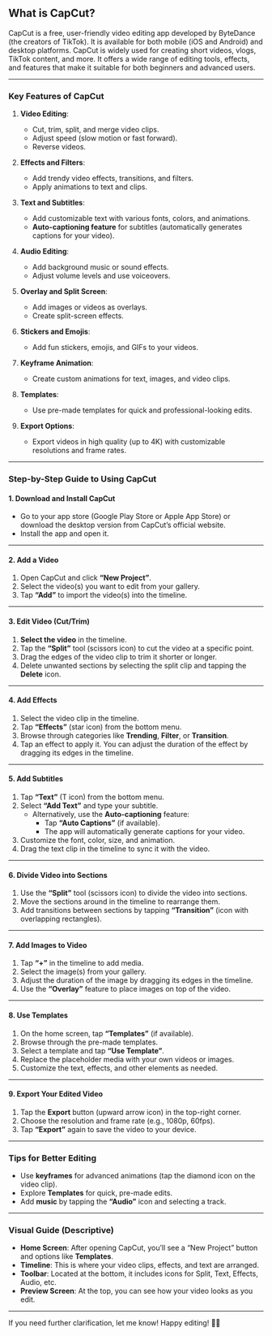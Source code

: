 
## **What is CapCut?**
CapCut is a free, user-friendly video editing app developed by ByteDance (the creators of TikTok). It is available for both mobile (iOS and Android) and desktop platforms. CapCut is widely used for creating short videos, vlogs, TikTok content, and more. It offers a wide range of editing tools, effects, and features that make it suitable for both beginners and advanced users.

---

### **Key Features of CapCut**
1. **Video Editing**:
   - Cut, trim, split, and merge video clips.
   - Adjust speed (slow motion or fast forward).
   - Reverse videos.

2. **Effects and Filters**:
   - Add trendy video effects, transitions, and filters.
   - Apply animations to text and clips.

3. **Text and Subtitles**:
   - Add customizable text with various fonts, colors, and animations.
   - **Auto-captioning feature** for subtitles (automatically generates captions for your video).

4. **Audio Editing**:
   - Add background music or sound effects.
   - Adjust volume levels and use voiceovers.

5. **Overlay and Split Screen**:
   - Add images or videos as overlays.
   - Create split-screen effects.

6. **Stickers and Emojis**:
   - Add fun stickers, emojis, and GIFs to your videos.

7. **Keyframe Animation**:
   - Create custom animations for text, images, and video clips.

8. **Templates**:
   - Use pre-made templates for quick and professional-looking edits.

9. **Export Options**:
   - Export videos in high quality (up to 4K) with customizable resolutions and frame rates.

---

### **Step-by-Step Guide to Using CapCut**

#### **1. Download and Install CapCut**
- Go to your app store (Google Play Store or Apple App Store) or download the desktop version from CapCut’s official website.
- Install the app and open it.

---

#### **2. Add a Video**
1. Open CapCut and click **“New Project”**.
2. Select the video(s) you want to edit from your gallery.
3. Tap **“Add”** to import the video(s) into the timeline.

---

#### **3. Edit Video (Cut/Trim)**
1. **Select the video** in the timeline.
2. Tap the **“Split”** tool (scissors icon) to cut the video at a specific point.
3. Drag the edges of the video clip to trim it shorter or longer.
4. Delete unwanted sections by selecting the split clip and tapping the **Delete** icon.

---

#### **4. Add Effects**
1. Select the video clip in the timeline.
2. Tap **“Effects”** (star icon) from the bottom menu.
3. Browse through categories like **Trending**, **Filter**, or **Transition**.
4. Tap an effect to apply it. You can adjust the duration of the effect by dragging its edges in the timeline.

---

#### **5. Add Subtitles**
1. Tap **“Text”** (T icon) from the bottom menu.
2. Select **“Add Text”** and type your subtitle.
   - Alternatively, use the **Auto-captioning** feature:
     - Tap **“Auto Captions”** (if available).
     - The app will automatically generate captions for your video.
3. Customize the font, color, size, and animation.
4. Drag the text clip in the timeline to sync it with the video.

---

#### **6. Divide Video into Sections**
1. Use the **“Split”** tool (scissors icon) to divide the video into sections.
2. Move the sections around in the timeline to rearrange them.
3. Add transitions between sections by tapping **“Transition”** (icon with overlapping rectangles).

---

#### **7. Add Images to Video**
1. Tap **“+”** in the timeline to add media.
2. Select the image(s) from your gallery.
3. Adjust the duration of the image by dragging its edges in the timeline.
4. Use the **“Overlay”** feature to place images on top of the video.

---

#### **8. Use Templates**
1. On the home screen, tap **“Templates”** (if available).
2. Browse through the pre-made templates.
3. Select a template and tap **“Use Template”**.
4. Replace the placeholder media with your own videos or images.
5. Customize the text, effects, and other elements as needed.

---

#### **9. Export Your Edited Video**
1. Tap the **Export** button (upward arrow icon) in the top-right corner.
2. Choose the resolution and frame rate (e.g., 1080p, 60fps).
3. Tap **“Export”** again to save the video to your device.

---

### **Tips for Better Editing**
- Use **keyframes** for advanced animations (tap the diamond icon on the video clip).
- Explore **Templates** for quick, pre-made edits.
- Add **music** by tapping the **“Audio”** icon and selecting a track.

---

### **Visual Guide (Descriptive)**
- **Home Screen**: After opening CapCut, you’ll see a “New Project” button and options like **Templates**.
- **Timeline**: This is where your video clips, effects, and text are arranged.
- **Toolbar**: Located at the bottom, it includes icons for Split, Text, Effects, Audio, etc.
- **Preview Screen**: At the top, you can see how your video looks as you edit.

---

If you need further clarification, let me know! Happy editing! 🎥✨
